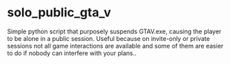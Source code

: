 # solo_public_gta_v
Simple python script that purposely suspends GTAV.exe, causing the player to be alone in a public session. Useful because on invite-only or private sessions not all game interactions are available and some of them are easier to do if nobody can interfere with your plans..
